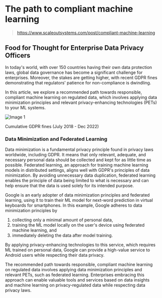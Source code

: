﻿# The path to compliant machine learning

> https://www.scaleoutsystems.com/post/compliant-machine-learning

Food for Thought for Enterprise Data Privacy Officers
-----------------------------------------------------

In today's world, with over 150 countries having their own data protection laws, global data governance has become a significant challenge for enterprises. Moreover, the stakes are getting higher, with recent GDPR fines demonstrating that regulators' patience for non-compliance is dwindling.

In this article, we explore a recommended path towards responsible, compliant machine learning on regulated data, which involves applying data minimization principles and relevant privacy-enhancing technologies (PETs) to your ML systems.

![Image 1](https://cdn.prod.website-files.com/65b2c538561625e62bd16a2a/65bbe58ab205f824baded193_64271512fe83fe7b76ebfa1e_fines.jpeg)

Cumulative GDPR fines (July 2018 - Dec 2022)

### Data Minimization and Federated Learning
Data minimization is a fundamental privacy principle found in privacy laws worldwide, including GDPR. It means that only relevant, adequate, and necessary personal data should be collected and kept for as little time as possible. Federated learning, an approach for training machine learning models in distributed settings, aligns well with GDPR's principles of data minimization. By avoiding unnecessary data duplication, federated learning enables the principle of data being limited to what is necessary and can help ensure that the data is used solely for its intended purpose.

Google is an early adopter of data minimization principles and federated learning, using it to train their ML model for next-word prediction in virtual keyboards for smartphones. In this example, Google adheres to data minimization principles by

1.  collecting only a minimal amount of personal data,
2.  training the ML model locally on the user's device using federated machine learning, and
3.  immediately deleting the data after model training.

By applying privacy-enhancing technologies to this service, which requires ML trained on personal data, Google can provide a high-value service to Android users while respecting their data privacy.

The recommended path towards responsible, compliant machine learning on regulated data involves applying data minimization principles and relevant PETs, such as federated learning. Enterprises embracing this approach can enable valuable tools and services based on data insights and machine learning on privacy-regulated data while respecting data privacy laws.

